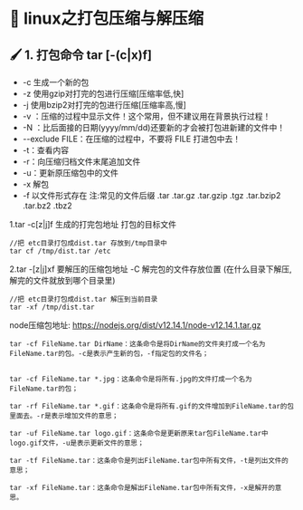 # :green_book: linux之打包压缩与解压缩

## :paintbrush: 1. 打包命令 tar [-(c|x)f] 
 - -c 生成一个新的包
 - -z 使用gzip对打完的包进行压缩[压缩率低,快]
 - -j 使用bzip2对打完的包进行压缩[压缩率高,慢]
 - -v ：压缩的过程中显示⽂件！这个常⽤，但不建议⽤在背景执⾏过程！
 - -N ：⽐后⾯接的⽇期(yyyy/mm/dd)还要新的才会被打包进新建的⽂件中！
 - --exclude FILE：在压缩的过程中，不要将 FILE 打进包中去！
 - -t：查看内容
 - -r：向压缩归档文件末尾追加文件
 - -u：更新原压缩包中的文件
 - -x 解包
 - -f 以文件形式存在
 注:常见的文件后缀 .tar .tar.gz .tar.gzip .tgz .tar.bzip2 .tar.bz2 .tbz2
 
1.tar -c[z|j]f 生成的打完包地址 打包的目标文件
```
//把 etc目录打包成dist.tar 存放到/tmp目录中
tar cf /tmp/dist.tar /etc 
```
2.tar -[z|j]xf 要解压的压缩包地址 -C 解完包的文件存放位置 (在什么目录下解压,解完的文件就放到哪个目录里)
```
//把 etc目录打包成dist.tar 解压到当前目录
tar -xf /tmp/dist.tar
```
node压缩包地址: https://nodejs.org/dist/v12.14.1/node-v12.14.1.tar.gz
```
tar -cf FileName.tar DirName：这条命令是将DirName的文件夹打成一个名为FileName.tar的包。-c是表示产生新的包，-f指定包的文件名；
 
 
tar -cf FileName.tar *.jpg：这条命令是将所有.jpg的文件打成一个名为FileName.tar的包；
 
tar -rf FileName.tar *.gif：这条命令是将所有.gif的文件增加到FileName.tar的包里面去。-r是表示增加文件的意思；
 
tar -uf FileName.tar logo.gif：这条命令是更新原来tar包FileName.tar中logo.gif文件，-u是表示更新文件的意思；
 
tar -tf FileName.tar：这条命令是列出FileName.tar包中所有文件，-t是列出文件的意思；
 
tar -xf FileName.tar：这条命令是解出FileName.tar包中所有文件，-x是解开的意思。
```

